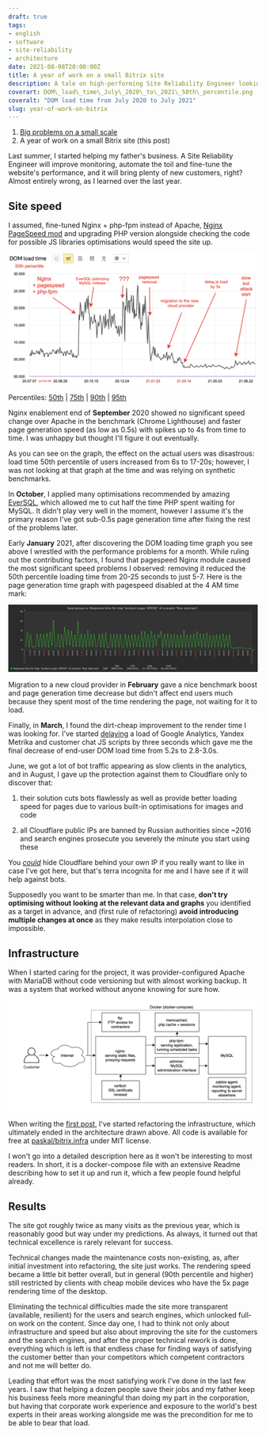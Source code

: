 ```yaml
---
draft: true
tags:
- english
- software
- site-reliability
- architecture
date: 2021-08-08T20:00:00Z
title: A year of work on a small Bitrix site
description: A tale on high-performing Site Reliability Engineer looking into tiny business web service performance and reliability
coverart: DOM\_load\_time\_July\_2020\_to\_2021\_50th\_percentile.png
coveralt: "DOM load time from July 2020 to July 2021"
slug: year-of-work-on-bitrix
---
```


1. [Big problems on a small scale](/2020/small-forms/)
2. A year of work on a small Bitrix site (this post)

Last summer, I started helping my father's business. A Site Reliability Engineer will improve monitoring, automate the toil and fine-tune the website's performance, and it will bring plenty of new customers, right? Almost entirely wrong, as I learned over the last year.

## Site speed

I assumed, fine-tuned Nginx + php-fpm instead of Apache, [Nginx PageSpeed mod](https://github.com/apache/incubator-pagespeed-ng) and upgrading PHP version alongside checking the code for possible JS libraries optimisations would speed the site up.

![DOM load time from July 2020 to July 2021, 50th percentile](DOM_load_time_July_2020_to_2021_50th_percentile.png)

Percentiles: [50th](DOM_load_time_July_2020_to_2021_50th_percentile.png) | [75th](DOM_load_time_July_2020_to_2021_75th_percentile.png) | [90th](DOM_load_time_July_2020_to_2021_90th_percentile.png) | [95th](DOM_load_time_July_2020_to_2021_95th_percentile.png)

<!--more-->

Nginx enablement end of **September** 2020 showed no significant speed change over Apache in the benchmark (Chrome Lighthouse) and faster page generation speed (as low as 0.5s) with spikes up to 4s from time to time. I was unhappy but thought I'll figure it out eventually.

As you can see on the graph, the effect on the actual users was disastrous: load time 50th percentile of users increased from 6s to 17-20s; however, I was not looking at that graph at the time and was relying on synthetic benchmarks.

In **October**, I applied many optimisations recommended by amazing [EverSQL](https://www.eversql.com), which allowed me to cut half the time PHP spent waiting for MySQL. It didn't play very well in the moment, however I assume it's the primary reason I've got sub-0.5s page generation time after fixing the rest of the problems later.

Early **January** 2021, after discovering the DOM loading time graph you see above I wrestled with the performance problems for a month. While ruling out the contributing factors, I found that pagespeed Nginx module caused the most significant speed problems I observed: removing it reduced the 50th percentile loading time from 20-25 seconds to just 5-7. Here is the page generation time graph with pagespeed disabled at the 4 AM time mark:

![pagespeed hurts performance, page generation time metric](after_pagespeed.png)

Migration to a new cloud provider in **February** gave a nice benchmark boost and page generation time decrease but didn't affect end users much because they spent most of the time rendering the page, not waiting for it to load.

Finally, in **March**, I found the dirt-cheap improvement to the render time I was looking for. I've started [delaying](https://constantsolutions.dk/2020/06/delay-loading-of-google-analytics-google-tag-manager-script-for-better-pagespeed-score-and-initial-load/) a load of Google Analytics, Yandex Metrika and customer chat JS scripts by three seconds which gave me the final decrease of end-user DOM load time from 5.2s to 2.8-3.0s.

June, we got a lot of bot traffic appearing as slow clients in the analytics, and in August, I gave up the protection against them to Cloudflare only to discover that:

1. their solution cuts bots flawlessly as well as provide better loading speed for pages due to various built-in optimisations for images and code

2. all Cloudflare public IPs are banned by Russian authorities since \~2016 and search engines prosecute you severely the minute you start using these

You [*could*](https://community.cloudflare.com/t/reverse-proxy-infront-of-cloudflare/33972/8?u=favor.group2015) hide Cloudflare behind your own IP if you really want to like in case I've got here, but that's terra incognita for me and I have see if it will help against bots.

Supposedly you want to be smarter than me. In that case, **don't try optimising without looking at the relevant data and graphs** you identified as a target in advance, and (first rule of refactoring) **avoid introducing multiple changes at once** as they make results interpolation close to impossible.

## Infrastructure

When I started caring for the project, it was provider-configured Apache with MariaDB without code versioning but with almost working backup. It was a system that worked without anyone knowing for sure how.

![small Bitrix project architecture](favor-group-architecture.png)

When writing the [first post](/2020/small-forms/), I've started refactoring the infrastructure, which ultimately ended in the architecture drawn above. All code is available for free at [paskal/bitrix.infra](https://github.com/paskal/bitrix.infra) under MIT license.

I won't go into a detailed description here as it won't be interesting to most readers. In short, it is a docker-compose file with an extensive Readme describing how to set it up and run it, which a few people found helpful already.

## Results

The site got roughly twice as many visits as the previous year, which is reasonably good but way under my predictions. As always, it turned out that technical excellence is rarely relevant for success.

Technical changes made the maintenance costs non-existing, as, after initial investment into refactoring, the site just works. The rendering speed became a little bit better overall, but in general (90th percentile and higher) still restricted by clients with cheap mobile devices who have the 5x page rendering time of the desktop.

Eliminating the technical difficulties made the site more transparent (available, resilient) for the users and search engines, which unlocked full-on work on the content. Since day one, I had to think not only about infrastructure and speed but also about improving the site for the customers and the search engines, and after the proper technical rework is done, everything which is left is that endless chase for finding ways of satisfying the customer better than your competitors which competent contractors and not me will better do.

Leading that effort was the most satisfying work I've done in the last few years. I saw that helping a dozen people save their jobs and my father keep his business feels more meaningful than doing my part in the corporation, but having that corporate work experience and exposure to the world's best experts in their areas working alongside me was the precondition for me to be able to bear that load.
